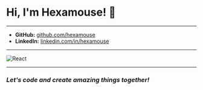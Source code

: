 # Hi, I'm Hexamouse! 👋
---
- **GitHub:** [github.com/hexamouse](https://github.com/hexamouse)
- **LinkedIn:** [linkedin.com/in/hexamouse](https://www.linkedin.com/in/hexamouse)
---
![React](https://skillicons.dev/icons?i=react,next,nuxt,php,vercel,py,nodejs,javascript,html,mysql,postgres,postman,tailwindcss,css)

---
### *Let's code and create amazing things together!*

